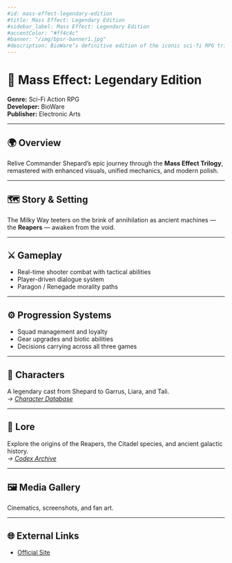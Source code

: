```yaml
---
#id: mass-effect-legendary-edition
#title: Mass Effect: Legendary Edition
#sidebar_label: Mass Effect: Legendary Edition
#accentColor: "#ff4c4c"
#banner: "/img/bpsr-banner1.jpg"
#description: BioWare’s definitive edition of the iconic sci-fi RPG trilogy, remastered for modern platforms.
---
```


# 🚀 Mass Effect: Legendary Edition

**Genre:** Sci-Fi Action RPG  
**Developer:** BioWare  
**Publisher:** Electronic Arts  

---

## 🌍 Overview
Relive Commander Shepard’s epic journey through the **Mass Effect Trilogy**, remastered with enhanced visuals, unified mechanics, and modern polish.

---

## 🗺️ Story & Setting
The Milky Way teeters on the brink of annihilation as ancient machines — the **Reapers** — awaken from the void.

---

## ⚔️ Gameplay
- Real-time shooter combat with tactical abilities  
- Player-driven dialogue system  
- Paragon / Renegade morality paths  

---

## ⚙️ Progression Systems
- Squad management and loyalty  
- Gear upgrades and biotic abilities  
- Decisions carrying across all three games  

---

## 💫 Characters
A legendary cast from Shepard to Garrus, Liara, and Tali.  
*→ [Character Database](./characters/)*

---

## 📜 Lore
Explore the origins of the Reapers, the Citadel species, and ancient galactic history.  
*→ [Codex Archive](./lore/)*

---

## 🖼️ Media Gallery
Cinematics, screenshots, and fan art.  

---

## 🌐 External Links
- [Official Site](https://www.ea.com/games/mass-effect/mass-effect-legendary-edition)
